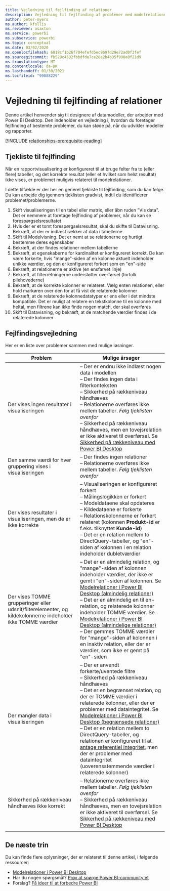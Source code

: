 ```yaml
---
title: Vejledning til fejlfinding af relationer
description: Vejledning til fejlfinding af problemer med modelrelationer.
author: peter-myers
ms.author: kfollis
ms.reviewer: asaxton
ms.service: powerbi
ms.subservice: powerbi
ms.topic: conceptual
ms.date: 03/02/2020
ms.openlocfilehash: 6018cf1b26f704efefd5ec9b9fd29e72ad0f3fef
ms.sourcegitcommit: fb529c4532fbbdfde7ce28e2b4b35f990e8f21d9
ms.translationtype: MT
ms.contentlocale: da-DK
ms.lasthandoff: 01/30/2021
ms.locfileid: "99088229"
---
```

# <a name="relationship-troubleshooting-guidance"></a>Vejledning til fejlfinding af relationer

Denne artikel henvender sig til designere af datamodeller, der arbejder med Power BI Desktop. Den indeholder en vejledning i, hvordan du foretager fejlfinding af bestemte problemer, du kan støde på, når du udvikler modeller og rapporter.

[!INCLUDE [relationships-prerequisite-reading](includes/relationships-prerequisite-reading.md)]

## <a name="troubleshooting-checklist"></a>Tjekliste til fejlfinding

Når en rapportvisualisering er konfigureret til at bruge felter fra to (eller flere) tabeller, og det korrekte resultat (eller et hvilket som helst resultat) ikke vises, er problemet muligvis relateret til modelrelationer.

I dette tilfælde er der her en generel tjekliste til fejlfinding, som du kan følge. Du kan arbejde dig igennem tjeklisten gradvist, indtil du identificerer problemet/problemerne.

1. Skift visualiseringen til en tabel eller matrix, eller åbn ruden "Vis data". Det er nemmere at foretage fejlfinding af problemer, når du kan se forespørgselsresultatet
1. Hvis der er et tomt forespørgselsresultat, skal du skifte til Datavisning. Bekræft, at der er indlæst rækker af data i tabellerne
1. Skift til Modelvisning. Det er nemt at se relationerne og hurtigt bestemme deres egenskaber
1. Bekræft, at der findes relationer mellem tabellerne
1. Bekræft, at egenskaberne for kardinalitet er konfigureret korrekt. De kan være forkerte, hvis "mange"-siden af en kolonne aktuelt indeholder unikke værdier, og den er konfigureret forkert som en "en"-side
1. Bekræft, at relationerne er aktive (en ensfarvet linje)
1. Bekræft, at filterretningerne understøtter overførsel (fortolk pilehovederne)
1. Bekræft, at de korrekte kolonner er relateret. Vælg enten relationen, eller hold markøren over den for at få vist de relaterede kolonner
1. Bekræft, at de relaterede kolonnedatatyper er ens eller i det mindste kompatible. Det er muligt at relatere en tekstkolonne til en kolonne med heltal, men filtrene kan ikke finde nogen match, der skal overføres
1. Skift til Datavisning, og bekræft, at de matchende værdier findes i de relaterede kolonner

## <a name="troubleshooting-guide"></a>Fejlfindingsvejledning

Her er en liste over problemer sammen med mulige løsninger.

|Problem|Mulige årsager|
|---------|---------|
|Der vises ingen resultater i visualiseringen|– Der er endnu ikke indlæst nogen data i modellen<br />– Der findes ingen data i filterkonteksten<br />– Sikkerhed på rækkeniveau håndhæves<br />– Relationerne overføres ikke mellem tabeller. _Følg tjeklisten ovenfor_<br />– Sikkerhed på rækkeniveau håndhæves, men en tovejsrelation er ikke aktiveret til overførsel. Se [Sikkerhed på rækkeniveau med Power BI Desktop](../create-reports/desktop-rls.md)|
|Den samme værdi for hver gruppering vises i visualiseringen |– Der findes ingen relationer<br />– Relationerne overføres ikke mellem tabeller. _Følg tjeklisten ovenfor_|
|Der vises resultater i visualiseringen, men de er ikke korrekte|– Visualiseringen er konfigureret forkert<br />– Målingslogikken er forkert<br />– Modeldataene skal opdateres<br />– Kildedataene er forkerte<br />– Relationskolonnerne er forkert relateret (kolonnen **Produkt-id** er f.eks. tilknyttet **Kunde-id**)<br />– Det er en relation mellem to DirectQuery-tabeller, og "en"-siden af kolonnen i en relation indeholder dubletværdier|
|Der vises TOMME grupperinger eller udsnit/filterelementer, og kildekolonnerne indeholder ikke TOMME værdier|– Det er en almindelig relation, og "mange"-siden af kolonnen indeholder værdier, der ikke er gemt i "en"-siden af kolonnen. Se [Modelrelationer i Power BI Desktop (almindelig relationer)](../transform-model/desktop-relationships-understand.md#regular-relationships)<br />– Det er en almindelig en til en-relation, og relaterede kolonner indeholder TOMME værdier. Se [Modelrelationer i Power BI Desktop (almindelige relationer)](../transform-model/desktop-relationships-understand.md#regular-relationships)<br />– Der gemmes TOMME værdier for "mange"-siden af kolonnen i en inaktiv relation, eller der er værdier, som ikke er gemt på "en"-siden|
|Der mangler data i visualiseringen|– Der er anvendt forkerte/uventede filtre<br />– Sikkerhed på rækkeniveau håndhæves<br />– Det er en begrænset relation, og der er TOMME værdier i relaterede kolonner, eller der er problemer med dataintegritet. Se [Modelrelationer i Power BI Desktop (begrænsede relationer)](../transform-model/desktop-relationships-understand.md#limited-relationships)<br />– Det er en relation mellem to DirectQuery-tabeller, og relationen er konfigureret til at [antage referentiel integritet](../transform-model/desktop-relationships-understand.md#assume-referential-integrity), men der er problemer med dataintegritet (uoverensstemmende værdier i relaterede kolonner)|
|Sikkerhed på rækkeniveau håndhæves ikke korrekt|– Relationerne overføres ikke mellem tabeller. _Følg tjeklisten ovenfor_<br />– Sikkerhed på rækkeniveau håndhæves, men en tovejsrelation er ikke aktiveret til overførsel. Se [Sikkerhed på rækkeniveau med Power BI Desktop](../create-reports/desktop-rls.md)|
|||

## <a name="next-steps"></a>De næste trin

Du kan finde flere oplysninger, der er relateret til denne artikel, i følgende ressourcer:

- [Modelrelationer i Power BI Desktop](../transform-model/desktop-relationships-understand.md)
- Har du nogen spørgsmål? [Prøv at spørge Power BI-community'et](https://community.powerbi.com/)
- Forslag? [Få ideer til at forbedre Power BI](https://ideas.powerbi.com/)
